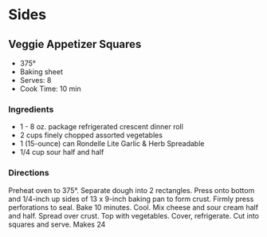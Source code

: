 # Sides

## Veggie Appetizer Squares

* 375°
* Baking sheet
* Serves: 8
* Cook Time: 10 min

### Ingredients

* 1 - 8 oz. package  refrigerated crescent dinner roll
* 2 cups finely chopped assorted vegetables
* 1 (15-ounce) can Rondelle Lite Garlic & Herb Spreadable
* 1/4 cup  sour half and half

### Directions

Preheat oven to 375°.  Separate dough into 2 rectangles.  Press onto bottom and 1/4-inch up sides of 13 x 9-inch baking pan to form crust.  Firmly press perforations to seal.  Bake 10 minutes.  Cool.  Mix cheese and sour cream half and half.  Spread over crust.  Top with vegetables.  Cover, refrigerate.  Cut into squares and serve.  Makes 24
